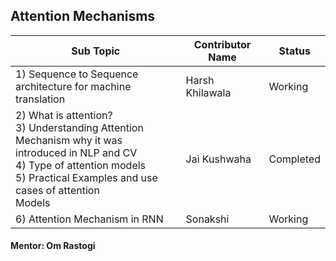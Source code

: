## Attention Mechanisms

| Sub Topic | Contributor Name | Status     |
| --------- | ---------------- | ---------- |
| 1) Sequence to Sequence architecture for machine<br>translation | Harsh Khilawala | Working |
| 2) What is attention?<br>3) Understanding Attention Mechanism why it was<br>introduced in NLP and CV<br>4) Type of attention models<br>5) Practical Examples and use cases of attention<br>Models | Jai Kushwaha    | Completed |
| 6) Attention Mechanism in RNN                                                                                                                                                                     | Sonakshi        | Working |



#### Mentor: Om Rastogi

